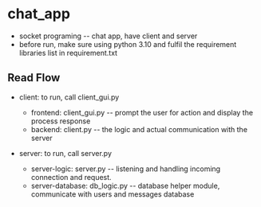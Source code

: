 # chat_app
- socket programing -- chat app, have client and server
- before run, make sure using python 3.10 and fulfil the requirement libraries list in requirement.txt 

## Read Flow
- client: to run, call client_gui.py
  - frontend: client_gui.py -- prompt the user for action and display the process response
  - backend: client.py -- the logic and actual communication with the server

- server: to run, call server.py
  - server-logic: server.py -- listening and handling incoming connection and request.
  - server-database: db_logic.py -- database helper module, communicate with users and messages database